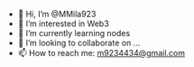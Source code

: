 - 👋 Hi, I’m @MMila923
- 👀 I’m interested in Web3
- 🌱 I’m currently learning nodes
- 💞️ I’m looking to collaborate on ...
- 📫 How to reach me: m9234434@gmail.com

<!---
MMila923/MMila923 is a ✨ special ✨ repository because its `README.md` (this file) appears on your GitHub profile.
You can click the Preview link to take a look at your changes.
--->
